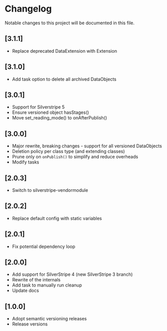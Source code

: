 # Changelog

Notable changes to this project will be documented in this file.

## [3.1.1]

- Replace deprecated DataExtension with Extension


## [3.1.0]

- Add task option to delete all archived DataObjects


## [3.0.1]

- Support for Silverstripe 5
- Ensure versioned object hasStages()
- Move set_reading_mode() to onAfterPublish()


## [3.0.0]

- Major rewrite, breaking changes - support for all versioned DataObjects
- Deletion policy per class type (and extending classes)
- Prune only on `onPublish()` to simplify and reduce overheads
- Modify tasks


## [2.0.3]

- Switch to silverstripe-vendormodule


## [2.0.2]

- Replace default config with static variables


## [2.0.1]

- Fix potential dependency loop


## [2.0.0]

- Add support for SilverStripe 4 (new SilverStripe 3 branch)
- Rewrite of the internals
- Add task to manually run cleanup
- Update docs


## [1.0.0]

- Adopt semantic versioning releases
- Release versions
